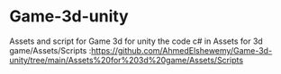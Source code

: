 # Game-3d-unity
Assets and script for Game 3d for unity 
the code c# in Assets for 3d game/Assets/Scripts :https://github.com/AhmedElshewemy/Game-3d-unity/tree/main/Assets%20for%203d%20game/Assets/Scripts
